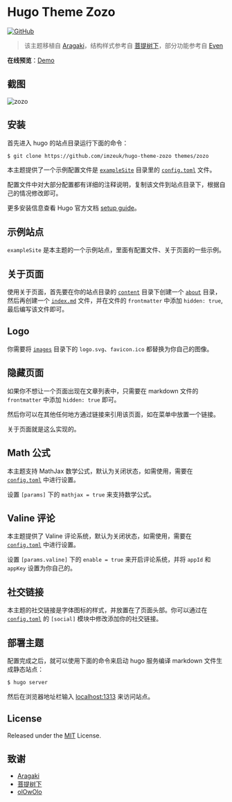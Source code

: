# Hugo Theme Zozo

[![GitHub](https://img.shields.io/github/license/imzeuk/hugo-theme-zozo.svg?color=4664DA&style=flat-square)](https://github.com/imzeuk/hugo-theme-zozo/blob/master/LICENSE)

> 该主题移植自 [Aragaki](https://github.com/PCDotFan/Aragaki)，结构样式参考自 [菩提树下](https://blog.caicai.me/)，部分功能参考自 [Even](https://github.com/olOwOlo/hugo-theme-even)

**在线预览**：[Demo](https://demo.zeuk.me)

## 截图

![zozo](./images/showcase.png)

## 安装

首先进入 hugo 的站点目录运行下面的命令：

```bash
$ git clone https://github.com/imzeuk/hugo-theme-zozo themes/zozo
```

本主题提供了一个示例配置文件是 [`exampleSite`](./exampleSite) 目录里的 [`config.toml`](./exampleSite/config.toml) 文件。

配置文件中对大部分配置都有详细的注释说明，复制该文件到站点目录下，根据自己的情况修改即可。

更多安装信息查看 Hugo 官方文档 [setup guide](https://gohugo.io/overview/installing/)。

## 示例站点

`exampleSite` 是本主题的一个示例站点，里面有配置文件、关于页面的一些示例。

## 关于页面

使用关于页面，首先要在你的站点目录的 [`content`](./exampleSite/content/) 目录下创建一个 [`about`](./exampleSite/content/about/) 目录，然后再创建一个 [`index.md`](./exampleSite/content/about/index.md) 文件，并在文件的 `frontmatter` 中添加  `hidden: true`, 最后编写该文件即可。

## Logo

你需要将 [`images`](./static/images/) 目录下的 `logo.svg`、`favicon.ico` 都替换为你自己的图像。

## 隐藏页面

如果你不想让一个页面出现在文章列表中，只需要在 markdown 文件的 `frontmatter` 中添加 `hidden: true` 即可。

然后你可以在其他任何地方通过链接来引用该页面，如在菜单中放置一个链接。

关于页面就是这么实现的。

## Math 公式

本主题支持 MathJax 数学公式，默认为关闭状态，如需使用，需要在 [`config.toml`](./exampleSite/config.toml) 中进行设置。

设置 `[params]` 下的 `mathjax = true` 来支持数学公式。

## Valine 评论

本主题提供了 Valine 评论系统，默认为关闭状态，如需使用，需要在 [`config.toml`](./exampleSite/config.toml) 中进行设置。

设置 `[params.valine]` 下的 `enable = true` 来开启评论系统，并将 `appId` 和 `appKey` 设置为你自己的。


## 社交链接

本主题的社交链接是字体图标的样式，并放置在了页面头部。你可以通过在 [`config.toml`](./exampleSite/config.toml) 的 `[social]` 模块中修改添加你的社交链接。

## 部署主题

配置完成之后，就可以使用下面的命令来启动 hugo 服务编译 markdown 文件生成静态站点：

```bash
$ hugo server
```

然后在浏览器地址栏输入 [localhost:1313](http://localhost:1313) 来访问站点。

## License

Released under the [MIT](https://github.com/imzeuk/hugo-theme-zozo/blob/master/LICENSE) License.

## 致谢

- [Aragaki](https://github.com/PCDotFan/Aragaki)
- [菩提树下](https://blog.caicai.me/)
- [olOwOlo](https://olowolo.com/)
